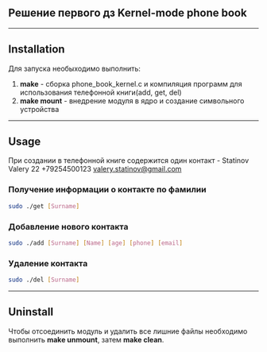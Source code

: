 ## Решение первого дз Kernel-mode phone book
---
## Installation
Для запуска необыходимо выполнить:
1. **make** - сборка phone_book_kernel.c и компиляция программ для использования телефонной книги(add, get, del)
2. **make mount** - внедрение модуля в ядро и создание символьного устройства

---
## Usage
При создании в телефонной книге содержится один контакт - Statinov Valery 22 +79254500123 valery.statinov@gmail.com
### Получение информации о контакте по фамилии
```bash
sudo ./get [Surname]
```
### Добавление нового контакта
```bash
sudo ./add [Surname] [Name] [age] [phone] [email]
```
### Удаление контакта
```bash
sudo ./del [Surname]
```
---
## Uninstall
Чтобы отсоединить модуль и удалить все лишние файлы необходимо выполнить **make unmount**, затем **make clean**.